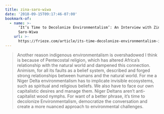 ```yaml
---
title: zina-saro-wiwa
date: '2018-09-15T09:17:46-07:00'
bookmark-of:
  - name: >-
      ‘It’s Time to Decolonize Environmentalism’: An Interview with Zina
      Saro-Wiwa
    url: >-
      https://frieze.com/article/its-time-decolonize-environmentalism-interview-zina-saro-wiwa
---
```

> Another reason indigenous environmentalism is overshadowed I think is because of Pentecostal religion, which has altered Africa’s relationship with the natural world and dampened this connection. Animism, for all its faults as a belief system, described and forged strong relationships between humans and the natural world. For me a Niger Delta environmentalism has to implicate invisible ecosystems, such as spiritual and religious beliefs. We also have to face our own capitalistic desires and manage them. Niger Deltans aren’t anti-capitalist wood nymphs. For want of a better phrase, it’s time to decolonize Environmentalism, democratize the conversation and create a more nuanced approach to environmental challenges. 
